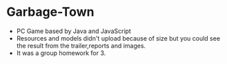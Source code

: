 # Garbage-Town

- PC Game based by Java and JavaScript
- Resources and models didn't upload because of size but you could see the result from the trailer,reports and images.
- It was a group homework for 3.
